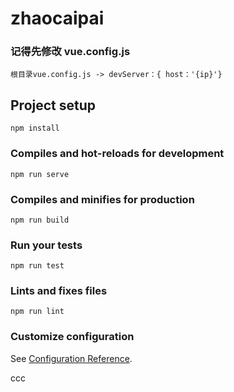 # zhaocaipai

### 记得先修改 vue.config.js
```
根目录vue.config.js -> devServer：{ host：'{ip}'}
```

## Project setup
```
npm install
```

### Compiles and hot-reloads for development
```
npm run serve
```

### Compiles and minifies for production
```
npm run build
```

### Run your tests
```
npm run test
```

### Lints and fixes files
```
npm run lint
```

### Customize configuration
See [Configuration Reference](https://cli.vuejs.org/config/).

ccc